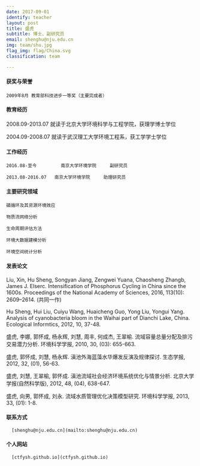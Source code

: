 ```yaml
---
date: 2017-09-01
identify: teacher
layout: post
title: 盛虎
subtitle: 博士、副研究员
email: shenghu@nju.edu.cn
img: team/shu.jpg
flag_img: flag/China.svg
classification: team

---
```


#### 获奖与荣誉

    2009年8月 教育部科技进步一等奖（主要完成者）

#### 教育经历

   2008.09-2013.07    就读于北京大学环境科学与工程学院，获理学博士学位

   2004.09-2008.07    就读于武汉理工大学环境工程系，获工学学士学位
#### 工作经历

    2016.08-至今         南京大学环境学院     副研究员

    2013.08-2016.07   南京大学环境学院     助理研究员

#### 主要研究领域

    磷循环及其资源环境效应

    物质流网络分析

    生命周期评估方法

    环境大数据建模分析

    环境空间统计分析

#### 发表论文

Liu, Xin, Hu Sheng, Songyan Jiang, Zengwei Yuana, Chaosheng Zhangb, James J. Elserc. Intensification of Phosphorus Cycling in China since the 1600s. Proceedings of the National Academy of Sciences, 2016, 113(10): 2609–2614. (共同一作)

Hu Sheng, Hui Liu, Cuiyu Wang, Huaicheng Guo, Yong Liu, Yongui Yang. Analysis of cyanobacteria bloom in the Waihai part of Dianchi Lake, China. Ecological Informtics, 2012, 10, 37-48.

盛虎, 李娜, 郭怀成, 杨永辉, 刘慧, 周丰, 何成杰, 王翠榆. 流域容量总量分配及排污交易潜力分析. 环境科学学报, 2010, 30, (03): 655-663.

盛虎, 郭怀成, 刘慧, 杨永辉. 滇池外海蓝藻水华爆发反演及规律探讨. 生态学报, 2012, 32, (01), 56-63.

盛虎, 刘慧, 王翠榆, 郭怀成. 滇池流域社会经济环境系统优化与情景分析. 北京大学学报(自然科学版), 2012, 48, (04), 638-647.

盛虎, 向男, 郭怀成, 刘永. 流域水质管理优化决策模型研究. 环境科学学报, 2013, 33, (01): 1-8.

#### 联系方式

      [shenghu@nju.edu.cn](mailto:shenghu@nju.edu.cn)

#### 个人网站

      [ctfysh.github.io](ctfysh.github.io)
